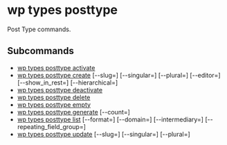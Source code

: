 # wp types posttype

Post Type commands.

## Subcommands

- [wp types posttype activate](posttype/activate.md) <slug>
- [wp types posttype create](posttype/create.md) [--slug=<string>] [--singular=<string>] [--plural=<string>] [--editor=<string>] [--show_in_rest=<bool>] [--hierarchical=<bool>]
- [wp types posttype deactivate](posttype/deactivate.md) <slug>
- [wp types posttype delete](posttype/delete.md) <slug>
- [wp types posttype empty](posttype/empty.md) 
- [wp types posttype generate](posttype/generate.md) [--count=<number>]
- [wp types posttype list](posttype/list.md) [--format=<format>] [--domain=<domain>] [--intermediary=<bool>] [--repeating_field_group=<bool>]
- [wp types posttype update](posttype/update.md) <slug> [--slug=<string>] [--singular=<string>] [--plural=<string>]





